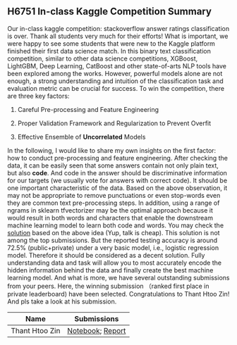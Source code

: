## H6751 In-class Kaggle Competition Summary

Our in-class kaggle competition: stackoverflow answer ratings classification is over. Thank all students very much for their efforts! What is important, we were happy to see some students that were new to the Kaggle platform finished their first data science match. In this binary text classification competition, similar to other data science competitions, XGBoost, LightGBM, Deep Learning, CatBoost and other state-of-arts NLP tools have been explored among the works. However, powerful models alone are not enough, a strong understanding and intuition of the classification task and evaluation metric can be crucial for success. To win the competition, there are three key factors:

1. Careful Pre-processing and Feature Engineering

2. Proper Validation Framework and Regularization to Prevent Overfit

3. Effective Ensemble of **Uncorrelated** Models

In the following, I would like to share my own insights on the first factor: how to conduct pre-processing and feature engineering. After checking the data, it can be easily seen that some answers contain not only plain text, but also **code**. And code in the answer should be discriminative information for our targets (we usually vote for answers with correct code). It should be one important characteristic of the data. Based on the above observation, it may not be appropriate to remove punctuations or even stop-words even they are common text pre-processing steps. In addition, using a range of ngrams in sklearn tfvectorizer may be the optimal approach because it would result in both words and characters that enable the downstream machine learning model to learn both code and words. You may check the [solution](topsubmission/NgramChar_LRModel.html) based on the above idea (Yup, talk is cheap). This solution is not among the top submissions. But the reported testing accuracy is around 72.5% (public+private) under a very basic model, i.e., logistic regression model. Therefore it should be considered as a decent solution. Fully understanding data and task will allow you to most accurately encode the hidden information behind the data and finally create the best machine learning model. And what is more, we have several outstanding submissions from your peers. Here, the winning submission （ranked first place in private leaderboard) have been selected. Congratulations to Thant Htoo Zin! And pls take a look at his submission. 

**Name** |	**Submissions** 
:----:  | ------- 
Thant Htoo Zin | [Notebook](topsubmission/notebook.zip);  [Report](topsubmission/G1801166F.pdf)

